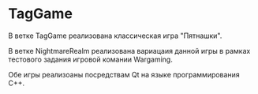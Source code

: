 # TagGame
 
В ветке TagGame реализована классическая игра "Пятнашки".

В ветке NightmareRealm реализована вариацаия данной игры в рамках тестового задания игровой комании Wargaming.


Обе игры реализоаны посредствам Qt на языке программирования С++.
